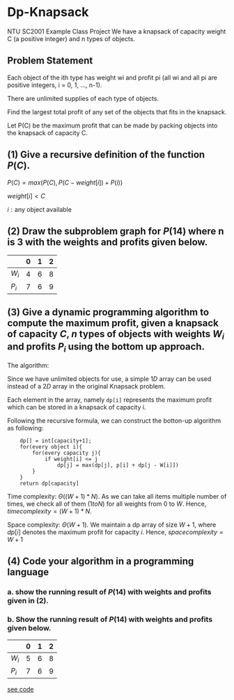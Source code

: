 # Dp-Knapsack
NTU SC2001 Example Class Project
We have a knapsack of capacity weight C (a positive integer) and n types of objects.

## Problem Statement

Each object of the ith type has weight wi and profit pi (all wi and all pi are positive
integers, i = 0, 1, …, n-1). 

There are unlimited supplies of each type of objects.

Find the largest total profit of any set of the objects that fits in the knapsack.

Let P(C) be the maximum profit that can be made by packing objects into the knapsack
of capacity C.

## (1) Give a recursive definition of the function $P(C)$.

$P(C) = max(P(C), P(C-weight[i])+P(i))$ 

$weight[i] < C$

$i:\text{any object available}$

## (2) Draw the subproblem graph for $P(14)$ where n is 3 with the weights and profits given below.
|       | 0   | 1   | 2   |
| ----- | --- | --- | --- |
| $W_i$ | 4   | 6   | 8   |
| $P_i$ | 7   | 6   | 9   |


## (3) Give a dynamic programming algorithm to compute the maximum profit, given a knapsack of capacity $C$, $n$ types of objects with weights $W_i$ and profits $P_i$ using the bottom up approach.

The algorithm: 

Since we have unlimited objects for use, a simple $1D$ array can be used instead of a $2D$ array in the original Knapsack problem.

Each element in the array, namely `dp[i]` represents the maximum profit which can be stored in a knapsack of capacity i.

Following the recursive formula, we can construct the botton-up algorithm as following: 

```
    dp[] = int[capacity+1];
    for(every object i){
        for(every capacity j){
            if weight[i] <= j
                dp[j] = max(dp[j], p[i] + dp[j - W[i]])
        }
    }
    return dp[capacity]
```
Time complexity: $Θ((W+1)*N)$. As we can take all items multiple number of times, we check all of them $(1 to N)$ for all weights from $0$ to $W$. Hence, $time complexity = (W+1) * N.$

Space complexity: $Θ(W+1)$. We maintain a dp array of size $W+1$, where $dp[i]$ denotes the maximum profit for capacity $i$. Hence, $space complexity = W+1$

## (4) Code your algorithm in a programming language

### a. show the running result of $P(14)$ with weights and profits given in (2).
### b. Show the running result of $P(14)$ with weights and profits given below. 
|       | 0   | 1   | 2   |
| ----- | --- | --- | --- |
| $W_i$ | 5   | 6   | 8   |
| $P_i$ | 7   | 6   | 9   |

[see code](Knapsack.java)